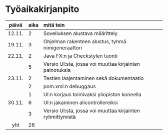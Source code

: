 # Työaikakirjanpito

| päivä | aika | mitä tein  |
| :----:|:-----| :-----|
|12.11.  |2     |Sovelluksen alustava määrittely |
|19.11.  |3     |Ohjelman rakenteen alustus, tyhmä nimigeneraattori |
|22.11.  |2     |Java FX:n ja Checkstylen tuonti |
|        |5     |Versio UI:sta, jossa voi muuttaa kirjainten painotuksia |
|23.11.  |2     |Testien laajentaminen sekä dokumentaatio |
|        |2     |pom.xml:n debuggaus |
|        |1     |UI:n korjaus toimivaksi yliopiston koneella |
|30.11.  |6     |UI:n jakaminen alicontrollereiksi |
|        |3     |Versio UI:sta, jossa voi muuttaa kirjainten ryhmittymistä |
| yht    | 26   | | 